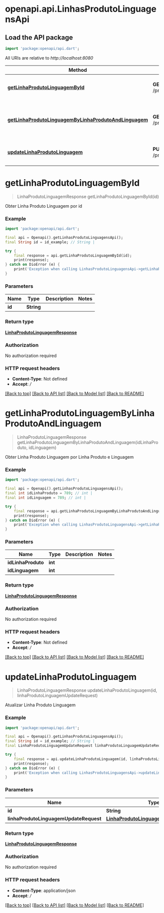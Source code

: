 # openapi.api.LinhasProdutoLinguagensApi

## Load the API package
```dart
import 'package:openapi/api.dart';
```

All URIs are relative to *http://localhost:8080*

Method | HTTP request | Description
------------- | ------------- | -------------
[**getLinhaProdutoLinguagemById**](LinhasProdutoLinguagensApi.md#getlinhaprodutolinguagembyid) | **GET** /priv/linhasProdutoLinguagens/{id} | Obter Linha Produto Linguagem por id
[**getLinhaProdutoLinguagemByLinhaProdutoAndLinguagem**](LinhasProdutoLinguagensApi.md#getlinhaprodutolinguagembylinhaprodutoandlinguagem) | **GET** /priv/linhasProdutoLinguagens | Obter Linha Produto Linguagem por Linha Produto e Linguagem
[**updateLinhaProdutoLinguagem**](LinhasProdutoLinguagensApi.md#updatelinhaprodutolinguagem) | **PUT** /priv/linhasProdutoLinguagens/{id} | Atualizar Linha Produto Linguagem


# **getLinhaProdutoLinguagemById**
> LinhaProdutoLinguagemResponse getLinhaProdutoLinguagemById(id)

Obter Linha Produto Linguagem por id

### Example
```dart
import 'package:openapi/api.dart';

final api = Openapi().getLinhasProdutoLinguagensApi();
final String id = id_example; // String | 

try {
    final response = api.getLinhaProdutoLinguagemById(id);
    print(response);
} catch on DioError (e) {
    print('Exception when calling LinhasProdutoLinguagensApi->getLinhaProdutoLinguagemById: $e\n');
}
```

### Parameters

Name | Type | Description  | Notes
------------- | ------------- | ------------- | -------------
 **id** | **String**|  | 

### Return type

[**LinhaProdutoLinguagemResponse**](LinhaProdutoLinguagemResponse.md)

### Authorization

No authorization required

### HTTP request headers

 - **Content-Type**: Not defined
 - **Accept**: */*

[[Back to top]](#) [[Back to API list]](../README.md#documentation-for-api-endpoints) [[Back to Model list]](../README.md#documentation-for-models) [[Back to README]](../README.md)

# **getLinhaProdutoLinguagemByLinhaProdutoAndLinguagem**
> LinhaProdutoLinguagemResponse getLinhaProdutoLinguagemByLinhaProdutoAndLinguagem(idLinhaProduto, idLinguagem)

Obter Linha Produto Linguagem por Linha Produto e Linguagem

### Example
```dart
import 'package:openapi/api.dart';

final api = Openapi().getLinhasProdutoLinguagensApi();
final int idLinhaProduto = 789; // int | 
final int idLinguagem = 789; // int | 

try {
    final response = api.getLinhaProdutoLinguagemByLinhaProdutoAndLinguagem(idLinhaProduto, idLinguagem);
    print(response);
} catch on DioError (e) {
    print('Exception when calling LinhasProdutoLinguagensApi->getLinhaProdutoLinguagemByLinhaProdutoAndLinguagem: $e\n');
}
```

### Parameters

Name | Type | Description  | Notes
------------- | ------------- | ------------- | -------------
 **idLinhaProduto** | **int**|  | 
 **idLinguagem** | **int**|  | 

### Return type

[**LinhaProdutoLinguagemResponse**](LinhaProdutoLinguagemResponse.md)

### Authorization

No authorization required

### HTTP request headers

 - **Content-Type**: Not defined
 - **Accept**: */*

[[Back to top]](#) [[Back to API list]](../README.md#documentation-for-api-endpoints) [[Back to Model list]](../README.md#documentation-for-models) [[Back to README]](../README.md)

# **updateLinhaProdutoLinguagem**
> LinhaProdutoLinguagemResponse updateLinhaProdutoLinguagem(id, linhaProdutoLinguagemUpdateRequest)

Atualizar Linha Produto Linguagem

### Example
```dart
import 'package:openapi/api.dart';

final api = Openapi().getLinhasProdutoLinguagensApi();
final String id = id_example; // String | 
final LinhaProdutoLinguagemUpdateRequest linhaProdutoLinguagemUpdateRequest = ; // LinhaProdutoLinguagemUpdateRequest | 

try {
    final response = api.updateLinhaProdutoLinguagem(id, linhaProdutoLinguagemUpdateRequest);
    print(response);
} catch on DioError (e) {
    print('Exception when calling LinhasProdutoLinguagensApi->updateLinhaProdutoLinguagem: $e\n');
}
```

### Parameters

Name | Type | Description  | Notes
------------- | ------------- | ------------- | -------------
 **id** | **String**|  | 
 **linhaProdutoLinguagemUpdateRequest** | [**LinhaProdutoLinguagemUpdateRequest**](LinhaProdutoLinguagemUpdateRequest.md)|  | 

### Return type

[**LinhaProdutoLinguagemResponse**](LinhaProdutoLinguagemResponse.md)

### Authorization

No authorization required

### HTTP request headers

 - **Content-Type**: application/json
 - **Accept**: */*

[[Back to top]](#) [[Back to API list]](../README.md#documentation-for-api-endpoints) [[Back to Model list]](../README.md#documentation-for-models) [[Back to README]](../README.md)


